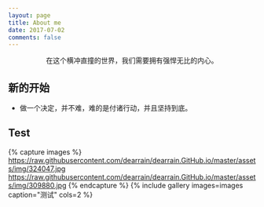 ```yaml
---
layout: page
title: About me
date: 2017-07-02
comments: false
---
```

    
<center>在这个横冲直撞的世界，我们需要拥有强悍无比的内心。</center>

## 新的开始
* 做一个决定，并不难，难的是付诸行动，并且坚持到底。

## Test
{% capture images %}
    https://raw.githubusercontent.com/dearrain/dearrain.GitHub.io/master/assets/img/324047.jpg
    https://raw.githubusercontent.com/dearrain/dearrain.GitHub.io/master/assets/img/309880.jpg
{% endcapture %}
{% include gallery images=images caption="测试" cols=2 %}


